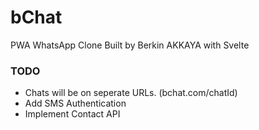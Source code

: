 # bChat

PWA WhatsApp Clone Built by Berkin AKKAYA with Svelte

### TODO

  -  Chats will be on seperate URLs. (bchat.com/chatId)
  -  Add SMS Authentication
  -  Implement Contact API
